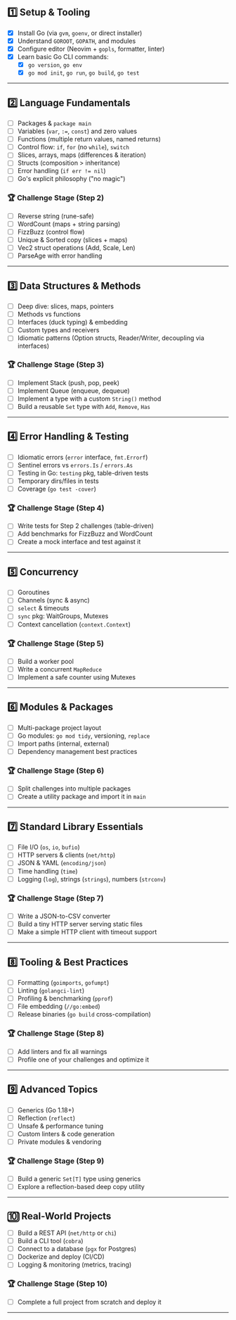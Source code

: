 ## 1️⃣ Setup & Tooling

- [x] Install Go (via `gvm`, `goenv`, or direct installer)
- [x] Understand `GOROOT`, `GOPATH`, and modules
- [x] Configure editor (Neovim + `gopls`, formatter, linter)
- [x] Learn basic Go CLI commands:
  - [x] `go version`, `go env`
  - [x] `go mod init`, `go run`, `go build`, `go test`

---

## 2️⃣ Language Fundamentals

- [ ] Packages & `package main`
- [ ] Variables (`var`, `:=`, `const`) and zero values
- [ ] Functions (multiple return values, named returns)
- [ ] Control flow: `if`, `for` (no `while`), `switch`
- [ ] Slices, arrays, maps (differences & iteration)
- [ ] Structs (composition > inheritance)
- [ ] Error handling (`if err != nil`)
- [ ] Go's explicit philosophy ("no magic")

### 🏆 Challenge Stage (Step 2)

- [ ] Reverse string (rune-safe)
- [ ] WordCount (maps + string parsing)
- [ ] FizzBuzz (control flow)
- [ ] Unique & Sorted copy (slices + maps)
- [ ] Vec2 struct operations (Add, Scale, Len)
- [ ] ParseAge with error handling

---

## 3️⃣ Data Structures & Methods

- [ ] Deep dive: slices, maps, pointers
- [ ] Methods vs functions
- [ ] Interfaces (duck typing) & embedding
- [ ] Custom types and receivers
- [ ] Idiomatic patterns (Option structs, Reader/Writer, decoupling via interfaces)

### 🏆 Challenge Stage (Step 3)

- [ ] Implement Stack (push, pop, peek)
- [ ] Implement Queue (enqueue, dequeue)
- [ ] Implement a type with a custom `String()` method
- [ ] Build a reusable `Set` type with `Add`, `Remove`, `Has`

---

## 4️⃣ Error Handling & Testing

- [ ] Idiomatic errors (`error` interface, `fmt.Errorf`)
- [ ] Sentinel errors vs `errors.Is` / `errors.As`
- [ ] Testing in Go: `testing` pkg, table-driven tests
- [ ] Temporary dirs/files in tests
- [ ] Coverage (`go test -cover`)

### 🏆 Challenge Stage (Step 4)

- [ ] Write tests for Step 2 challenges (table-driven)
- [ ] Add benchmarks for FizzBuzz and WordCount
- [ ] Create a mock interface and test against it

---

## 5️⃣ Concurrency

- [ ] Goroutines
- [ ] Channels (sync & async)
- [ ] `select` & timeouts
- [ ] `sync` pkg: WaitGroups, Mutexes
- [ ] Context cancellation (`context.Context`)

### 🏆 Challenge Stage (Step 5)

- [ ] Build a worker pool
- [ ] Write a concurrent `MapReduce`
- [ ] Implement a safe counter using Mutexes

---

## 6️⃣ Modules & Packages

- [ ] Multi-package project layout
- [ ] Go modules: `go mod tidy`, versioning, `replace`
- [ ] Import paths (internal, external)
- [ ] Dependency management best practices

### 🏆 Challenge Stage (Step 6)

- [ ] Split challenges into multiple packages
- [ ] Create a utility package and import it in `main`

---

## 7️⃣ Standard Library Essentials

- [ ] File I/O (`os`, `io`, `bufio`)
- [ ] HTTP servers & clients (`net/http`)
- [ ] JSON & YAML (`encoding/json`)
- [ ] Time handling (`time`)
- [ ] Logging (`log`), strings (`strings`), numbers (`strconv`)

### 🏆 Challenge Stage (Step 7)

- [ ] Write a JSON-to-CSV converter
- [ ] Build a tiny HTTP server serving static files
- [ ] Make a simple HTTP client with timeout support

---

## 8️⃣ Tooling & Best Practices

- [ ] Formatting (`goimports`, `gofumpt`)
- [ ] Linting (`golangci-lint`)
- [ ] Profiling & benchmarking (`pprof`)
- [ ] File embedding (`//go:embed`)
- [ ] Release binaries (`go build` cross-compilation)

### 🏆 Challenge Stage (Step 8)

- [ ] Add linters and fix all warnings
- [ ] Profile one of your challenges and optimize it

---

## 9️⃣ Advanced Topics

- [ ] Generics (Go 1.18+)
- [ ] Reflection (`reflect`)
- [ ] Unsafe & performance tuning
- [ ] Custom linters & code generation
- [ ] Private modules & vendoring

### 🏆 Challenge Stage (Step 9)

- [ ] Build a generic `Set[T]` type using generics
- [ ] Explore a reflection-based deep copy utility

---

## 🔟 Real-World Projects

- [ ] Build a REST API (`net/http` or `chi`)
- [ ] Build a CLI tool (`cobra`)
- [ ] Connect to a database (`pgx` for Postgres)
- [ ] Dockerize and deploy (CI/CD)
- [ ] Logging & monitoring (metrics, tracing)

### 🏆 Challenge Stage (Step 10)

- [ ] Complete a full project from scratch and deploy it

---
